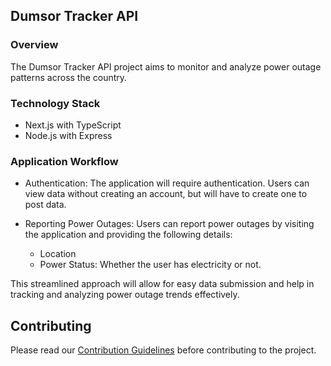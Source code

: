 ## Dumsor Tracker API

### Overview
The Dumsor Tracker API project aims to monitor and analyze power outage patterns across the country.

### Technology Stack
- Next.js with TypeScript
- Node.js with Express


### Application Workflow
- Authentication: The application will require authentication. Users can view data without creating an account, but will have to create one to post data.

- Reporting Power Outages: Users can report power outages by visiting the application and providing the following details:
  - Location
  - Power Status: Whether the user has electricity or not.

This streamlined approach will allow for easy data submission and help in tracking and analyzing power outage trends effectively.

## Contributing
Please read our [Contribution Guidelines](contributing/CONTRIBUTING.md) before contributing to the project.

